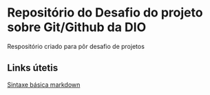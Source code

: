 # Repositório do Desafio do projeto sobre Git/Github da DIO
Respositório criado para pôr desafio de projetos

## Links útetis
[Sintaxe básica markdown](https://www.markdownguide.org/basic-syntax/)
